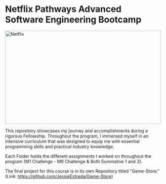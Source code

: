 # Netflix Pathways Advanced Software Engineering Bootcamp
<img src="https://i.imgur.com/Nv8uUao.png" alt="Netflix" width="100%" height="300">

This repository showcases my journey and accomplishments during a rigorous Fellowship. Throughout the program, I immersed myself in an intensive curriculum that was designed to equip me with essential programming skills and practical industry knowledge. 

Each Folder holds the different assignments I worked on throughout the program (M1 Challenge - M9 Challenge & Both Summative 1 and 2). 

The final project for this course is in its own Repository titled "Game-Store." (Link: https://github.com/JessieEstrada/Game-Store)
